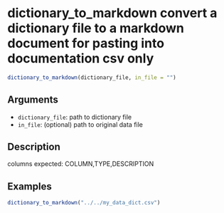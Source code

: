 # dictionary_to_markdown convert a dictionary file to a markdown document for pasting into documentation csv only

```r
dictionary_to_markdown(dictionary_file, in_file = "")
```

## Arguments

- `dictionary_file`: path to dictionary file
- `in_file`: (optional) path to original data file

## Description

columns expected: COLUMN,TYPE,DESCRIPTION

## Examples

```r
dictionary_to_markdown("../../my_data_dict.csv")
```



